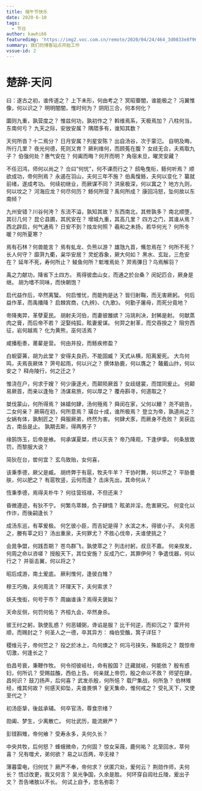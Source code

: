 ```yaml
---
title: 端午节快乐
date: 2020-6-10
tags:
  - 节日
author: kawhi66
featuredimg: 'https://img2.voc.com.cn/remote/2020/04/24/464_3d0833e8f96bde3523b1839280ef9d69eb1e5650.jpg'
summary: 我们的博客站点开始工作
vssue-id: 2
---
```


# 楚辞·天问

曰：遂古之初，谁传道之？
上下未形，何由考之？
冥昭瞢闇，谁能极之？
冯翼惟像，何以识之？
明明闇闇，惟时何为？
阴阳三合，何本何化？

圜则九重，孰营度之？
惟兹何功，孰初作之？
斡维焉系，天极焉加？
八柱何当，东南何亏？
九天之际，安放安属？
隅隈多有，谁知其数？

天何所沓？十二焉分？
日月安属？列星安陈？
出自汤谷，次于蒙氾。
自明及晦，所行几里？
夜光何德，死则又育？
厥利维何，而顾菟在腹？
女歧无合，夫焉取九子？
伯强何处？惠气安在？
何阖而晦？何开而明？
角宿未旦，曜灵安藏？

不任汩鸿，师何以尚之？
佥曰“何忧”，何不课而行之？
鸱龟曳衔，鲧何听焉？
顺欲成功，帝何刑焉？
永遏在羽山，夫何三年不施？
伯禹愎鲧，夫何以变化？
纂就前绪，遂成考功。
何续初继业，而厥谋不同？
洪泉极深，何以窴之？
地方九则，何以坟之？
河海应龙？何尽何历？
鲧何所营？禹何所成？
康回冯怒，坠何故以东南倾？

九州安错？川谷何洿？
东流不溢，孰知其故？
东西南北，其修孰多？
南北顺堕，其衍几何？
昆仑县圃，其尻安在？
增城九重，其高几里？
四方之门，其谁从焉？
西北辟启，何气通焉？
日安不到？烛龙何照？
羲和之未扬，若华何光？
何所冬暖？何所夏寒？

焉有石林？何兽能言？
焉有虬龙、负熊以游？
雄虺九首，鯈忽焉在？
何所不死？长人何守？
靡蓱九衢，枲华安居？
灵蛇吞象，厥大何如？
黑水、玄趾，三危安在？
延年不死，寿何所止？
鲮鱼何所？鬿堆焉处？
羿焉彃日？乌焉解羽？

禹之力献功，降省下土四方。
焉得彼嵞山女，而通之於台桑？
闵妃匹合，厥身是继。
胡为嗜不同味，而快朝饱？

启代益作后，卒然离蠥。
何启惟忧，而能拘是达？
皆归射鞠，而无害厥躬。
何后益作革，而禹播降？
启棘宾商，《九辨》、《九歌》。
何勤子屠母，而死分竟地？

帝降夷羿，革孽夏民。
胡射夫河伯，而妻彼雒嫔？
冯珧利决，封豨是射。
何献蒸肉之膏，而后帝不若？
浞娶纯狐，眩妻爰谋。
何羿之射革，而交吞揆之？
阻穷西征，岩何越焉？
化为黄熊，巫何活焉？

咸播秬黍，莆雚是营。
何由并投，而鲧疾修盈？

白蜺婴茀，胡为此堂？
安得夫良药，不能固臧？
天式从横，阳离爰死。
大鸟何鸣，夫焉丧厥体？
蓱号起雨，何以兴之？
撰体胁鹿，何以膺之？
鼇戴山抃，何以安之？
释舟陵行，何之迁之？

惟浇在户，何求于嫂？
何少康逐犬，而颠陨厥首？
女歧缝裳，而馆同爰止。
何颠易厥首，而亲以逢殆？
汤谋易旅，何以厚之？
覆舟斟寻，何道取之？

桀伐蒙山，何所得焉？
妹嬉何肆，汤何殛焉？
舜闵在家，父何以鱞？
尧不姚告，二女何亲？
厥萌在初，何所意焉？
璜台十成，谁所极焉？
登立为帝，孰道尚之？
女娲有体，孰制匠之？
舜服厥弟，终然为害。
何肆犬豕，而厥身不危败？
吴获迄古，南岳是止。
孰期去斯，得两男子？

缘鹄饰玉，后帝是飨。
何承谋夏桀，终以灭丧？
帝乃降观，下逢伊挚。
何条放致罚，而黎服大说？

简狄在台，喾何宜？
玄鸟致贻，女何喜，

该秉季德，厥父是臧。
胡终弊于有扈，牧夫牛羊？
干协时舞，何以怀之？
平胁曼肤，何以肥之？
有扈牧竖，云何而逢？
击床先出，其命何从？

恆秉季德，焉得夫朴牛？
何往营班禄，不但还来？

昏微遵迹，有狄不宁。
何繁鸟萃棘，负子肆情？
眩弟并淫，危害厥兄。
何变化以作诈，而後嗣逢长？

成汤东巡，有莘爰极。
何乞彼小臣，而吉妃是得？
水滨之木，得彼小子。
夫何恶之，媵有莘之妇？
汤出重泉，夫何罪尤？
不胜心伐帝，夫谁使挑之？

会晁争盟，何践吾期？
苍鸟群飞，孰使萃之？
列击纣躬，叔旦不嘉。
何亲揆发，何周之命以咨嗟？
授殷天下，其位安施？
反成乃亡，其罪伊何？
争遣伐器，何以行之？
并驱击翼，何以将之？

昭后成游，南土爰底。
厥利惟何，逢彼白雉？

穆王巧挴，夫何周流？
环理天下，夫何索求？

妖夫曳衒，何号于市？
周幽谁诛？焉得夫褒姒？

天命反侧，何罚何佑？
齐桓九会，卒然身杀。

彼王纣之躬，孰使乱惑？
何恶辅弼，谗谄是服？
比干何逆，而抑沉之？
雷开何顺，而赐封之？
何圣人之一德，卒其异方：
梅伯受醢，箕子详狂？

稷维元子，帝何竺之？
投之於冰上，鸟何燠之？
何冯弓挟矢，殊能将之？
既惊帝切激，何逢长之？

伯昌号衰，秉鞭作牧。
何令彻彼岐社，命有殷国？
迁藏就岐，何能依？
殷有惑妇，何所讥？
受赐兹醢，西伯上告。
何亲就上帝罚，殷之命以不救？
师望在肆，昌何识？
鼓刀扬声，后何喜？
武发杀殷，何所悒？
载尸集战，何所急？
伯林雉经，维其何故？
何感天抑坠，夫谁畏惧？
皇天集命，惟何戒之？
受礼天下，又使至代之？

初汤臣挚，後兹承辅。
何卒官汤，尊食宗绪？

勋阖、梦生，少离散亡。
何壮武历，能流厥严？

彭铿斟雉，帝何飨？
受寿永多，夫何久长？

中央共牧，后何怒？
蜂蛾微命，力何固？
惊女采薇，鹿何祐？
北至回水，萃何喜？
兄有噬犬，弟何欲？
易之以百两，卒无禄？

薄暮雷电，归何忧？
厥严不奉，帝何求？
伏匿穴处，爰何云？
荆勋作师，夫何长？
悟过改更，我又何言？
吴光争国，久余是胜。
何环穿自闾社丘陵，爰出子文？
吾告堵敖以不长。
何试上自予，忠名弥彰？

